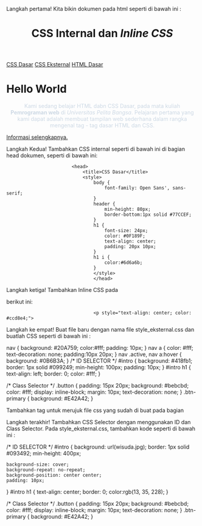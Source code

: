 Langkah pertama!
Kita bikin dokumen pada html seperti di bawah ini :
<html lang="en">
    <head>
        <meta charset="UTF-8">
        <meta name="viewport" content="width=device-width, initial-scale=1.0">
        <title>CSS Dasar</title>
    </head>
    <body>
        <header>
            <h1>CSS Internal dan <i>Inline CSS</i></h1>
            </header>
            <nav>
                <a href="lab2_css_dasar.html">CSS Dasar</a>
                <a href="lab2_css_eksternal.html">CSS Eksternal</a>
                <a href="lab2_tag_dasar.html">HTML Dasar</a>
                </nav>
                <!-- CSS ID Selector -->
                <div id ="intro">
                    <h1>Hello World</h1>
                        <p style="text-align: center; color: #ccd8e4;"></pstyle>Kami sedang belajar HTML dabn CSS Dasar, pada mata kuliah <b>Pemrograman web</b> di <i>Universitas Pelita Bangsa</i>. Pelajaran pertama yang kami dapat adalah membuat tampilan web sederhana dalam rangka mengenal tag - tag dasar HTML dan CSS.<P>
                            <!-- Css Class Selector -->
                            <a class="button btn-primary" href="#intro">Informasi selengkapnya.</a>
                            </div> 
                            </body>
                            </html>
Langkah Kedua!
Tambahkan CSS internal seperti di bawah ini di bagian head dokumen, seperti di bawah ini:

                            <head>
                                <title>CSS Dasar</title>
                                <style>
                                    body {
                                        font-family: Open Sans', sans-serif;
                                    }
                                    header {
                                        min-height: 80px;
                                        border-bottom:1px solid #77CCEF;
                                    }
                                    h1 {
                                        font-size: 24px;
                                        color: #0F189F;
                                        text-align: center;
                                        padding: 20px 10px;
                                    }
                                    h1 i {
                                        color:#6d6a6b;
                                    }
                                    </style>
                                    </head>
Langkah ketiga!
Tambahkan Inline CSS pada <p> berikut ini:
  
                                    <p style="text-align: center; color: #ccd8e4;">

                                        
Langkah ke empat!
Buat file baru dengan nama file style_eksternal.css dan buatlah CSS seperti di bawah ini :

nav {
    background: #20A759;
    color:#fff;
    padding: 10px;
}
nav a {
    color: #fff;
    text-decoration: none;
    padding:10px 20px;
}
nav .active,
nav a:hover {
    background: #0B6B3A;
}
/* ID SELECTOR */
#intro {
    background: #418fb1;
    border: 1px solid #099249;
    min-height: 100px;
    padding: 10px;
}
#intro h1 {
    text-align: left;
    border: 0;
    color: #fff;
}

/* Class Selector */
.button {
    padding: 15px 20px;
    background: #bebcbd;
    color: #fff;
    display: inline-block;
    margin: 10px;
    text-decoration: none; 
}
.btn-primary {
    background: #E42A42;
}

Tambahkan tag <link> untuk merujuk file css yang sudah di buat pada bagian <head>
  
  <head>
  <!-- menyisipkan css eksternal -->
  <link rel="stylesheet" href="style_eksternal.css" type="text/css">
  </head>
  
  Langkah terakhir!
  Tambahkan CSS Selector dengan menggunakan ID dan Class Selector. Pada style_eksternal.css, tambahkan kode seperti di bawah ini :
  
  /* ID SELECTOR */
#intro {
    background: url(wisuda.jpg);
    border: 1px solid #093492;
    min-height: 400px;

    background-size: cover;
    background-repeat: no-repeat;
    background-position: center center;
    padding: 10px;
}
#intro h1 {
    text-align: center;
    border: 0;
    color:rgb(13, 35, 228);
}

/* Class Selector */
.button {
    padding: 15px 20px;
    background: #bebcbd;
    color: #fff;
    display: inline-block;
    margin: 10px;
    text-decoration: none; 
}
.btn-primary {
    background: #E42A42;
}
